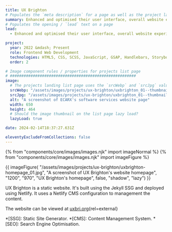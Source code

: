 ```yaml
---
title: UX Brighton
# Populates the `meta description` for a page as well as the project landing page project-specific summary
summary: Enhanced and optimised their user interface, overall website experience, developer experience, content management workflow, search and SEO.
# Populates the opening / `lead` text on a page
lead:
  - Enhanced and optimised their user interface, overall website experience, developer experience, content management workflow, search and <abbr title="Search Engine Optimisation.">SEO</abbr>.

project:
  year: 2022 &mdash; Present
  role: Frontend Web Development
  technologies: HTML5, CSS, SCSS, JavaScript, GSAP, Handlebars, Storybook, Webpack, Gulp, Cypress, Umbraco, .NET Razor Views, Azure DevOps, Figma
  order: 2

# Image component rules / properties for projects list page
# #######################################################
image:
  # The projects landing list page uses the `srcWebp` and `srcJpg` values
  srcWebp: "/assets/images/projects/ux-brighton/uxbrighton_01--thumbnail.webp"
  srcJpg: "/assets/images/projects/ux-brighton/uxbrighton_01--thumbnail.jpg"
  alt: "A screenshot of ECARX's software services website page"
  width: 650
  height: 464
  # Should the image thumbnail on the list page lazy load?
  lazyLoad: true

date: 2024-02-14T18:37:27.631Z

eleventyExcludeFromCollections: false
---
```


{% from "components/core/images/images.njk" import imageNormal %}
{% from "components/core/images/images.njk" import imageFigure %}

{{ imageFigure(
  "/assets/images/projects/ux-brighton/uxbrighton-homepage_01.jpg",
  "A screenshot of UX Brighton's website homepage",
  "1200",
  "970",
  "UX Brighton's homepage",
  false,
  "shadow",
  "lazy")
}}

UX Brighton is a static website. It's built using the Jekyll SSG and deployed using Netlify. It uses a Netlify CMS configuration to management the content.

The website can be viewed at [uxbri.org](https://uxbri.org/){rel=external}

*[SSG]: Static Site Generator.
*[CMS]: Content Management System.
*[SEO]: Search Engine Optimisation.
